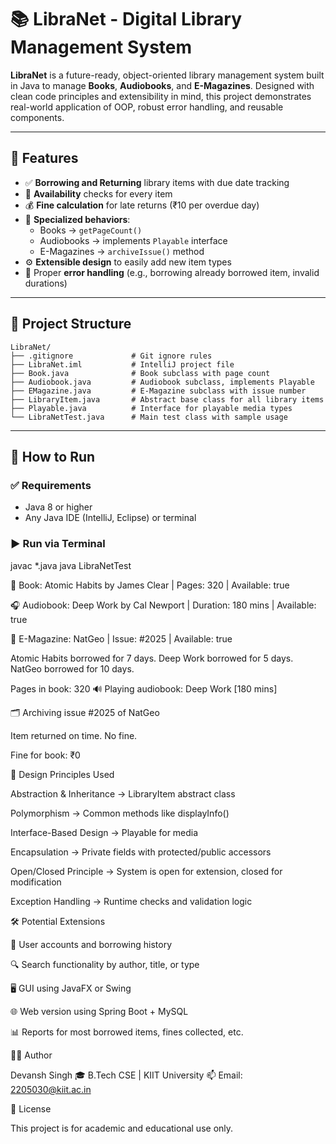 # 📚 LibraNet - Digital Library Management System

**LibraNet** is a future-ready, object-oriented library management system built in Java to manage **Books**, **Audiobooks**, and **E-Magazines**. Designed with clean code principles and extensibility in mind, this project demonstrates real-world application of OOP, robust error handling, and reusable components.

---

## 🚀 Features

- ✅ **Borrowing and Returning** library items with due date tracking
- 📌 **Availability** checks for every item
- 💰 **Fine calculation** for late returns (₹10 per overdue day)
- 🧩 **Specialized behaviors**:
  - Books → `getPageCount()`
  - Audiobooks → implements `Playable` interface
  - E-Magazines → `archiveIssue()` method
- ⚙️ **Extensible design** to easily add new item types
- 🔐 Proper **error handling** (e.g., borrowing already borrowed item, invalid durations)

---

## 📂 Project Structure

```
LibraNet/
├── .gitignore             # Git ignore rules
├── LibraNet.iml           # IntelliJ project file
├── Book.java              # Book subclass with page count
├── Audiobook.java         # Audiobook subclass, implements Playable
├── EMagazine.java         # E-Magazine subclass with issue number
├── LibraryItem.java       # Abstract base class for all library items
├── Playable.java          # Interface for playable media types
└── LibraNetTest.java      # Main test class with sample usage
```
---

## 🧪 How to Run

### ✅ Requirements

- Java 8 or higher
- Any Java IDE (IntelliJ, Eclipse) or terminal

### ▶️ Run via Terminal

javac *.java
java LibraNetTest


📖 Book: Atomic Habits by James Clear | Pages: 320 | Available: true

🎧 Audiobook: Deep Work by Cal Newport | Duration: 180 mins | Available: true

📰 E-Magazine: NatGeo | Issue: #2025 | Available: true

Atomic Habits borrowed for 7 days.
Deep Work borrowed for 5 days.
NatGeo borrowed for 10 days.

Pages in book: 320
🔊 Playing audiobook: Deep Work [180 mins]

🗂️ Archiving issue #2025 of NatGeo

Item returned on time. No fine.

Fine for book: ₹0

🧠 Design Principles Used

Abstraction & Inheritance → LibraryItem abstract class

Polymorphism → Common methods like displayInfo()

Interface-Based Design → Playable for media

Encapsulation → Private fields with protected/public accessors

Open/Closed Principle → System is open for extension, closed for modification

Exception Handling → Runtime checks and validation logic

🛠️ Potential Extensions

👤 User accounts and borrowing history

🔍 Search functionality by author, title, or type

🖥️ GUI using JavaFX or Swing

🌐 Web version using Spring Boot + MySQL

📊 Reports for most borrowed items, fines collected, etc.

👨‍💻 Author

Devansh Singh
🎓 B.Tech CSE | KIIT University
📫 Email: 2205030@kiit.ac.in

📜 License

This project is for academic and educational use only.
